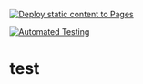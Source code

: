 [![Deploy static content to Pages](https://github.com/sindrebenjamin/social-media-client/actions/workflows/static.yml/badge.svg)](https://github.com/sindrebenjamin/social-media-client/actions/workflows/static.yml)

[![Automated Testing](https://github.com/sindrebenjamin/social-media-client/actions/workflows/run-all-tests.yml/badge.svg)](https://github.com/sindrebenjamin/social-media-client/actions/workflows/run-all-tests.yml)

# test
